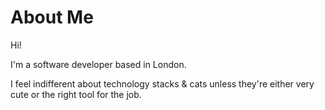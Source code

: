 # About Me

Hi!

I'm a software developer based in London.

I feel indifferent about technology stacks & cats unless they're either very cute or the right tool for the job.
